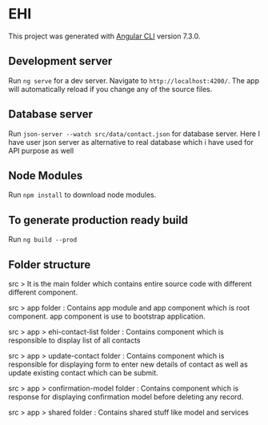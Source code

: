 # EHI

This project was generated with [Angular CLI](https://github.com/angular/angular-cli) version 7.3.0.

## Development server

Run `ng serve` for a dev server. Navigate to `http://localhost:4200/`. The app will automatically reload if you change any of the source files.

## Database server

Run `json-server --watch src/data/contact.json` for database server. Here I have user json server as alternative to real database which i have used for API purpose as well

## Node Modules

Run `npm install` to download node modules.

## To generate production ready build

Run `ng build --prod`

## Folder structure

src > It is the main folder which contains entire source code with different different component.

src > app folder : 
    Contains app module and app component which is root component. app component is use to bootstrap application.

src > app > ehi-contact-list folder : 
    Contains component which is responsible to display list of all contacts

src > app > update-contact folder : 
    Contains component which is responsible for displaying form to enter new details of contact as well as update existing contact which can be submit.

src > app > confirmation-model folder : 
    Contains component which is response for displaying confirmation model before deleting any record.

src > app > shared folder :
    Contains shared stuff like model and services
